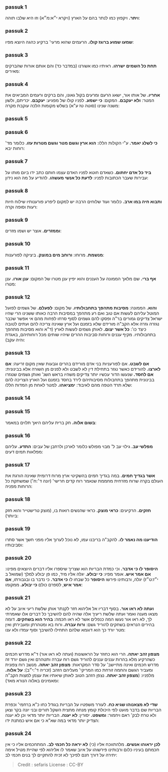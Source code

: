 
### passuk 1
<b>ויתר.</b> ויקפוץ כמו לנתר בהם על הארץ (ויקרא י״א:מ״א) וזו היא שלבו תוהה:

### passuk 2
<b>שמעו שמוע ברוגז קולו.</b> הרעמים שהוא מרעי' ברקיע כהגה היוצא מפיו:

### passuk 3
<b>תחת כל השמים ישרהו.</b> ראיתיו כמו אשורנו (במדבר כד) והם אותם אורות שהברקים מאירים:

### passuk 4
<b>אחריו.</b> של אותו אור, ישאג הרעם ומרעים בקול גאונו, והם ברקים ורעמים המביאים את המטר:
<b>ולא יעקבם.</b> המקום:
<b>כי ישמע.</b> לפניו קולו של מפגיע:
<b>יעקבם.</b> יכריתם, ולשון משנה שנינו (סוטה טז ע"א) בשלש מקומות הלכה עוקבת מקרה:

### passuk 5

### passuk 6
<b>כי לשלג יאמר.</b> ע"י הקולות הללו:
<b>הוא ארץ וגשם מטר וגשם מטרות עזו.</b> כלומר מד' רוחות יבא:

### passuk 7
<b>ביד כל אדם יחתום.</b> כשאדם חוטא לפניו האדם עצמו חותם כתב ידו ביום מותו על עבירות שעבר הכתובות לפניו:
<b>לדעת כל אנשי מעשהו.</b> להודיע על מה הוא נידון:

### passuk 8
<b>ותבוא חיה במו ארב.</b> כלומר ועוד שלוחים הרבה יש למקום ליפרע פורענותיו שילוח חיות רעות וסופה וקרה:

### passuk 9
<b>וממזרים.</b> אוצר יש ושמו מזרים:

### passuk 10
<b>מנשמת.</b> מרוחו:
<b>ורוחב מים במוצק.</b> ביציקה לפורענות:

### passuk 11
<b>אף ברי.</b> שם מלאך הממונה על העננים והוא יפיץ ענן מטרו של המקום:
<b>ענן אורו.</b> ענן מטרו:

### passuk 12
<b>והוא.</b> הממונה:
<b>מסיבות מתהפך בתחבולותיו.</b> של מקום:
<b>לפעלם.</b> של גשמים לפועל המוטל עליהם לעשות אם טוב ואם רע מתהפך במסיבות הרבה כאותו ששנינו הרי שהיו ישראל צדיקים גמורים בר"ה ופסקו להם גשמים לסוף סרחו לפחות מהם אי אפשר שכבר נגזרה גזרה אלא הקב"ה מורידם שלא בזמנם ועל ארץ שאינה צריכה להם ועתים לטובה כיצד כו':
<b>כל אשר יצום.</b> לאותן גשמים לעשות לארץ (ד"א והוא מסיבות מתהפך בתחבולותיו. מקיף עננים ורוחות סביבות ההרים שיהיו שותים מכל רוחותיהם, באגדת והיה עקב):

### passuk 13
<b>אם לשבט.</b> אם לפורעניות בני אדם מורידם בהרים וגבעות שאין מקום זריעה:
<b>אם לארצו.</b> להורידם כאשר נגזר בתחילת דין לא לשבט ולא לפנים מן השורה אלא בבינונית:
<b>אם לחסד.</b> שנעשו הדור עכשיו יותר צדיקים משהיו בראש השנ' ואותן גשמים שנגזרו בבינונית מתהפך בתחבולות מסיבותיהם לירד בחסד בזמנם ועל הארץ הצריכה להם שלא תרד הטפה מהם לאיבוד:
<b>ימציאהו.</b> למטר לאחת מן המדות הללו:

### passuk 14

### passuk 15
<b>בשום אלוה.</b> חק ברית עליהם היאך תלוים במאמר:

### passuk 16
<b>מפלשי עב.</b> גילוי עב ל' מבוי מפולש כלומר לארכן ולרחבן של עבים:
<b>התדע.</b> עליהם מפלאות תמים דעים:

### passuk 17
<b>אשר בגדיך חמים.</b> במה בגדיך חמים בהשקיטי ארץ מרוח דרומית שאינה הורגת את העולם בקרה שרוח מזרחית מחממת שנאמר רוח קדים חרישי' (יונה ד׳:ח׳) שמשתקת כל הרוחות מפניה:

### passuk 18
<b>חזקים.</b> הרקיעים:
<b>כראי מוצק.</b> כראי שהנשים רואות בו, (מוצק טרישטייר והוא חזק ביותר):

### passuk 19
<b>הודיענו מה נאמר לו.</b> להקב"ה בריבנו עמו, לא נוכל לערוך אליו מפני חשך אשר סתרו וסביבותיו:

### passuk 20
<b>היסופר לו כי אדבר.</b> וכי כמדת הבריות הוא שצריך שיספרו אליו דברים היוצאים מפינו:
<b>אם אמר איש.</b> אומר מפיו:
<b>כי יבולע.</b> יגלה אליו מיד, כמו פן יבולע למלך (שמואל ב י״ז:ט״ז) יגלה, ורבותינו פירשו <b>היסופר</b> כל שבחו לו <b>כי אדבר.</b> כי נדבר בו ובגבורתו, <b>אם אמר איש</b>, לספרם כולם <b>כי יבולע.</b> ממקומו:

### passuk 21
<b>ועתה לא ראו אור.</b> בסוף דבריו אל אליהוא חזר לקנתר אותן שלשת ריעי איוב על לא מצאו מענה ואמר ועתה שלשת ריעיך אלה שהיה להם להשיבך כל דברים אלו שאמרתי לך, לא ראו אור נעשו המה כנפלים אשר לא ראו חכמה:
<b>בהיר הוא בשחקים.</b> דומה בהירים הנראים בשחקים להוריד גשם:
<b>ורוח עברה.</b> ורוח בא ומטהרתן ומעבירתן ואין מטר יורד כך הוא דוגמא שלהם התחילו להשיבך וסוף עמדו ולא ענו:

### passuk 22
<b>מצפון זהב יאתה.</b> הרי הוא כחוזר על הראשונות (ועתה לא ראו אור) ד"א מדרש חכמים כשהרקיע מלא בהרות עננים עננים להוריד גשם רוח עברה ותטהרם ואין גשם יורד זה מדרש חכמים ואינה מתיישב' על סדר המקראות:
<b>מצפון זהב יאתה.</b> מנשב רוח צפונית ומעביר הגשם והחמה זורחת כמו המריקי' מעליהם הזהב (זכריה ד׳:י״ב):
<b>על אלוה.</b> מלפניו:
(<b>מצפון זהב יאתה.</b> נצפן הזהב הטוב לאותן שיאתיו את עצמן למצות הקב"ה ומאמינים באלוה הנורא מאד):

### passuk 23
<b>שדי לא מצאנוהו שגיא כח.</b> לעורר משפטיו על הבריות בגודל כחו כ"א ברחמי' וכפרת הבריות שם בדבר מועט לפי היכולת קומץ מנחה מחצית השקל תורים ובני יונה בקר וצאן ולא טרח לבק' ראם ויחמור:
<b>ומשפט.</b> יסורין:
<b>לא יענה.</b> הבריות יותר מדאי וכן לא יענה הצדיק יותר מדאי במה שא"א כי אם איש כמתנת ידו:

### passuk 24
<b>לכן יראוהו אנשים.</b> מלהתווכח אליו (כי) <b>לא יראה כל חכמי לב.</b> המתחכמים אליו כי אין חכמתם בעיניו כלום ורבותינו פירשוהו על איוב שאמר לו אליהוא לפי שהיית מטיל אימה יתירה על דורך חנם לפיכך לא זכית להתקיים לך בנים חכמי לב:

>Credit : sefaris
>License : CC-BY